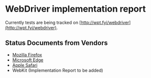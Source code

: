 # WebDriver implementation report

Currently tests are being tracked on [http://wpt.fyi/webdriver](http://wpt.fyi/webdriver).

## Status Documents from Vendors

* [Mozilla Firefox](https://developer.mozilla.org/en-US/docs/Mozilla/QA/Marionette/WebDriver/status)
* [Microsoft Edge](https://developer.microsoft.com/en-us/microsoft-edge/platform/status/webdriver/)
* [Apple Safari](https://developer.microsoft.com/en-us/microsoft-edge/platform/status/webdriver/)
* WebKit (Implementation Report to be added)
